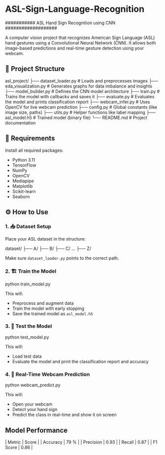 # ASL-Sign-Language-Recognition


########### ASL Hand Sign Recognition using CNN ###################

A computer vision project that recognizes American Sign Language (ASL) hand gestures using a Convolutional Neural Network (CNN).
It allows both image-based predictions and real-time gesture detection using your webcam.

## 📂 Project Structure

asl\_project/
├── dataset_loader.py         # Loads and preprocesses images
├── eda_visualization.py      # Generates graphs for data imbalance and insights
├── model_builder.py          # Defines the CNN model architecture
├── train.py                   # Trains the model with callbacks and saves it
├── evaluate.py             # Evaluates the model and prints classification report
├── webcam_infer.py         # Uses OpenCV for live webcam prediction
├── config.py                 # Global constants (like image size, paths)
├── utils.py                  # Helper functions like label mapping
├── asl_model.h5              # Trained model (binary file)
└── README.md                 # Project documentation

## 🧰 Requirements
 Install all required packages:
- Python 3.11
- TensorFlow
- NumPy
- OpenCV
- Mediapipe
- Matplotlib
- Scikit-learn
- Seaborn


## ⚙️ How to Use

### 1. 📥 Dataset Setup

Place your ASL dataset in the structure:

dataset/
├── A/
├── B/
├── C/
...
├── Z/

Make sure `dataset_loader.py` points to the correct path.

### 2. 🏗️ Train the Model

  python train_model.py

This will:

* Preprocess and augment data
* Train the model with early stopping
* Save the trained model as `asl_model.h5`


### 3. 🧪 Test the Model

  python test_model.py


This will:

* Load test data
* Evaluate the model and print the classification report and accuracy


### 4. 📸 Real-Time Webcam Prediction

  python webcam_predict.py

This will:

* Open your webcam
* Detect your hand sign
* Predict the class in real-time and show it on screen


##  Model Performance

| Metric    | Score |
| Accuracy  | 79 %  |
| Precision | 0.93  |
| Recall    | 0.87  |
| F1 Score  | 0.86  |




